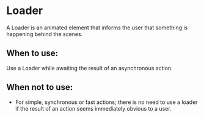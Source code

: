 # Loader
A Loader is an animated element that informs the user that something is happening behind the scenes.

## When to use:
Use a Loader while awaiting the result of an asynchronous action.

## When not to use:
- For simple, synchronous or fast actions; there is no need to use a loader if the result of an action seems immediately obvious to a user.
